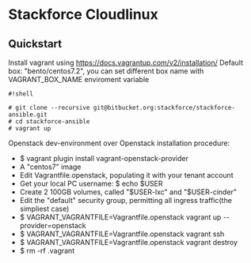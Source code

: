 # Stackforce Cloudlinux #
## Quickstart ##
Install vagrant using https://docs.vagrantup.com/v2/installation/
Default box: "bento/centos7.2", you can set different box name with VAGRANT_BOX_NAME enviroment variable

```
#!shell

# git clone --recursive git@bitbucket.org:stackforce/stackforce-ansible.git
# cd stackforce-ansible
# vagrant up
```

Openstack dev-environment over Openstack installation procedure:
- $ vagrant plugin install vagrant-openstack-provider
- A "centos7" image
- Edit Vagrantfile.openstack, populating it with your tenant account
- Get your local PC username: $ echo $USER
- Create 2 100GB volumes, called "$USER-lxc" and "$USER-cinder"
- Edit the "default" security group, permitting all ingress traffic(the simpliest case)
- $ VAGRANT_VAGRANTFILE=Vagrantfile.openstack vagrant up --provider=openstack
- $ VAGRANT_VAGRANTFILE=Vagrantfile.openstack vagrant ssh
- $ VAGRANT_VAGRANTFILE=Vagrantfile.openstack vagrant destroy
- $ rm -rf .vagrant

